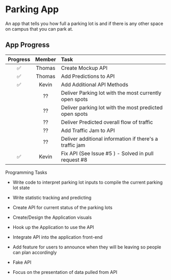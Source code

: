 # Parking App

An app that tells you how full a parking lot is and if there is any other space on campus that you can park at.

## App Progress

| Progress | Member | Task |
| :--: | :--: | :-- |
| ✅ | Thomas | Create Mockup API
| ✅ | Thomas | Add Predictions to API
| ✅ | Kevin | Add Additional API Methods
|  | ?? | Deliver Parking lot with the most currently open spots
|  | ?? | Deliver parking lot with the most predicted open spots
|  | ?? | Deliver Predicted overall flow of traffic
|  | ?? | Add Traffic Jam to API
|  | ?? | Deliver additional information if there's a traffic jam
| ✅ | Kevin | Fix API (See Issue #5 ) - Solved in pull request #8

Programming Tasks

- Write code to interpret parking lot inputs to compile the current parking lot state
- Write statistic tracking and predicting
- Create API for current status of the parking lots
- Create/Design the Application visuals
- Hook up the Application to use the API
- Integrate API into the application front-end
- Add feature for users to announce when they will be leaving so people can plan accordingly

- Fake API
- Focus on the presentation of data pulled from API

